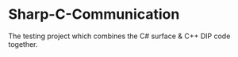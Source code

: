 # Sharp-C-Communication
The testing project which combines the C# surface &amp; C++ DIP code together.
